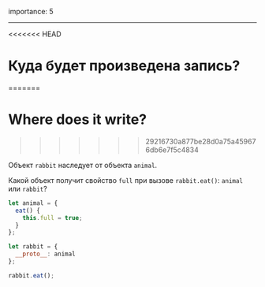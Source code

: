 importance: 5

---

<<<<<<< HEAD
# Куда будет произведена запись?
=======
# Where does it write?
>>>>>>> 29216730a877be28d0a75a459676db6e7f5c4834

Объект `rabbit` наследует от объекта `animal`.

Какой объект получит свойство `full` при вызове `rabbit.eat()`: `animal` или `rabbit`? 

```js
let animal = {
  eat() {
    this.full = true;
  }
};

let rabbit = {
  __proto__: animal
};

rabbit.eat();
```
